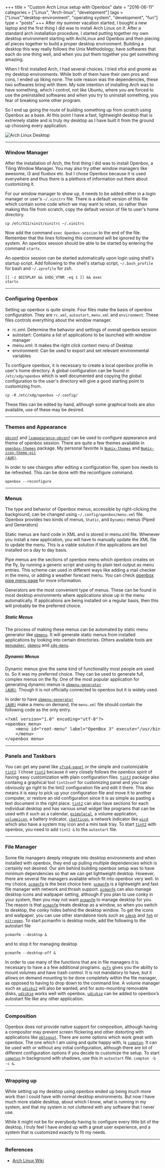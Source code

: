 +++
title = "Custom Arch Linux setup with Openbox"
date = "2016-06-11"
categories = ["Linux", "Arch-linux", "development"]
tags = ["Linux","desktop-environment", "operating system", "development", "fun"]
type = "posts"
+++
After my summer vacation started, I bought a new laptop and the first thing I did was to install Arch Linux on it. After a standard arch installation procedure, I started putting together my own desktop environment starting with ArchLinux and Openbox and then piecing all pieces together to build a proper desktop environment. Building a desktop this way really follows the Unix Methodology; have softwares that each do one thing well, and  when you put them together you get something amazing.

When I first installed Arch, I had several choices. I tried xfce and gnome as my desktop environments. While both of them have their own pros and cons, I ended up liking none. The sole reason was the dependencies, these two softwares bring with them. My sole intention of installing Arch was to have something, which I control, not like Ubuntu, where you are forced to use the preinstalled softwares and when you try to uninstall something, you fear of breaking some other program.

So I end up going the route of building something up from scratch using Openbox as a base. At this point I have a fast, lightweight desktop that is extremely stable and is truly my desktop as I have built it from the ground up choosing every application.

![Arch Linux Desktop](/static/images/desktop.jpg)

----

### Window Manager
After the installation of Arch, the first thing I did was to install Openbox, a Tiling Window Manager. You may also try other window managers like awesome, i3 and fluxbox etc. but I chose Openbox because it is used everywhere and thus there is a plethora of information out there about customizing it.

For our window manager to show up, it needs to be added either in a login manager or user's <code>~/.xinitrx</code> file. There is a default version of this file which contain some code which we may want to retain, so rather than making this file from scratch, copy the default version of file to user's home directory.

<code>cp /etc/X11/xinit/xinitrc ~/.xinitrc</code>

Now add the command <code>exec Openbox-session</code> to the end of the file. Remember that the lines following this command will be ignored by the system. An openbox session should be able to be started by entering the command <code>startx</code>.

An openbox session can be started automatically upon login using shell's startup script. Add following to the shell's startup script, <code>~/.bash_profile</code> for bash and <code>~/.zprofile</code> for zsh.

<code>[[ -z $DISPLAY && $XDG_VTNR -eq 1 ]] && exec startx</code>

----

### Configuring Openbox

Setting up openbox is quite simple. Four files make the basis of openbox configuration. They are <code>rc.xml</code>, <code>autostart</code>,  <code>menu.xml</code> and <code>environment</code>. These files controls everything about the window manager.

- rc.xml: Determine the behavior and settings of overall openbox session
- autostart: Contains a list of applications to be launched with window manager
- menu.xml: It makes the right click context menu of Desktop
- environment: Can be used to export and set relevant environmental variables

To configure openbox, it is necessary to create a local openbox profile in user's home directory. A global configuration can be found in <code>/etc/xdg/openbox</code> which is well documented and copying the global configuration to the user's directory will give a good starting point to customizing from.

<code>cp -R /etc/xdg/openbox ~/.config/</code>

These files can be edited by hand, although some graphical tools are also available, use of these may be desired.

----

### Themes and Appearance
[<code>obconf</code>](https://www.archlinux.org/packages/community/x86_64/obconf) and [<code>lxappearance-obconf</code>](https://www.archlinux.org/packages/community/x86_64/lxappearance-obconf/) can be used to configure appearance and theme of openbox session. There are quite a few themes available in [<code>openbox-themes</code>](https://www.archlinux.org/packages/community/any/openbox-themes/) package. My personal favorite is [<code>Numix-themes</code>](https://www.archlinux.org/packages/community/any/numix-themes/) and [<code>Numix-icon-theme-git (AUR)</code>](https://aur.archlinux.org/packages/numix-icon-theme-git/).

In order to see changes after editing a configuration file, open box needs to be refreshed. This can be done with the reconfigure command.

<code>openbox --reconfigure</code>

----

### Menus

The type and behavior of Openbox menus, accessible by right-clicking the background, can be changed using <code>~/.config/openbox/menu.xml</code> file. Openbox provides two kinds of menus, <code>Static</code>, and <code>Dynamic</code> menus (Piped and Generators)

Static menus are hard code in XML and is stored in menu.xml file. Whenever you install a new application, you will have to manually update the XML file to update the menu. This is a viable solution if the applications are bot installed on a day to day basis.

Pipe menus are the sections of openbox menu which openbox creates on the fly, by running a generic script and using its plain text output as menu entries. This scheme can used in different ways like adding a mail checker in the menu, or adding a weather forecast menu. You can check [openbox pipe menu page](http://openbox.org/wiki/Openbox:Pipemenus) for more information.

Generators are the most convenient type of menus. These can be found in most desktop environments where applications show up in the menu automatically. If applications are being installed on a regular basis, then this will probably be the preferred choice.

##### Static Menus

The process of making these menus can be automated by static menu generator like [<code>obmenu</code>](https://www.archlinux.org/packages/?name=obmenu). It will generate static menus from installed applications by looking into certain directories. Others available tools are [<code>menumaker</code>](https://www.archlinux.org/packages/?name=menumaker), [<code>obmenu</code>](https://www.archlinux.org/packages/?name=obmenu) and [<code>xdg-menu</code>](https://www.archlinux.org/packages/?name=archlinux-xdg-menu).

##### Dynamic Menus

Dynamic menus give the same kind of functionality most people are used to. So it was my preferred choice. They can be used to generate full, complex menus on the fly. One of the most popular application for generating dynamic menus is [<code>obmenu-generator (AUR)</code>](https://aur.archlinux.org/packages/obmenu-generator/). Though it is not officially connected to openbox but it is widely used.

In order to have [<code>obmenu-generator (AUR)</code>](https://aur.archlinux.org/packages/obmenu-generator/) make a menu on demand, the <code>menu.xml</code> file should contain the following code as the only entry.

<pre>&lt;?xml version="1.0" encoding="utf-8"?&gt;
&lt;openbox_menu&gt;
    &lt;menu id="root-menu" label="OpenBox 3" execute="/usr/bin/obmenu-generator"&gt;
    &lt;/menu&gt;
&lt;/openbox_menu&gt;
</pre>

----

### Panels and Taskbars

You can get any panel like [<code>xfce4-panel</code>](https://www.archlinux.org/packages/extra/i686/xfce4-panel/) or the simple and customizable [<code>tint2</code>](https://www.archlinux.org/packages/?name=tint2). I chose [<code>tint2</code>](https://www.archlinux.org/packages/?name=tint2) because it very closely follows the openbox spirit of having easy customization with plain configuration files. [<code>tint2</code>](https://www.archlinux.org/packages/?name=tint2) package also containg a graphical tool <code>tint2conf</code> for customizing panel and you can obviously go right to the tint2 configuration file and edit it there. This also means it is easy to pick up your configuration file and move it to another computer, or restore an old configuration since it is as simple as pasting a text document in the right place. [<code>tint2</code>](https://www.archlinux.org/packages/?name=tint2) can also have sections for each individual desktop and has various small widget like programs that can be used with it such as a calendar, [<code>gsimplecal</code>](https://www.archlinux.org/packages/community/x86_64/gsimplecal/), a volume application, [<code>volumeicon</code>](https://www.archlinux.org/packages/?name=volumeicon), a battery indicator, [<code>cbatticon</code>](https://www.archlinux.org/packages/?name=cbatticon), a network indicator like [<code>wicd</code>](https://www.archlinux.org/packages/extra/any/wicd/) which also have a system tray icon and a mini task tray. To start [<code>tint2</code>](https://www.archlinux.org/packages/?name=tint2) with openbox, you need to add <code>tint2 &</code> to the <code>autostart</code> file.

----

### File Manager

Some file managers deeply integrate into desktop environments and when installed with openbox, they end up pulling multiple dependencies which is certainly not desired. Our aim behind building openbox setup was to have minimum dependencies so that we can get lightweight desktop. However, there are several file managers available which fit into openbox very well. In my choice, [<code>pcmanfm</code>](https://www.archlinux.org/packages/?name=pcmanfm) is the best choice here. [<code>pcmanfm</code>](https://www.archlinux.org/packages/?name=pcmanfm) is a lightweight and fast file manager with network and thrash support. [<code>pcmanfm</code>](https://www.archlinux.org/packages/?name=pcmanfm) can also manage desktop icons and wallpaper setting, although if you plan to use conky in your system, then you may not want [<code>pcmanfm</code>](https://www.archlinux.org/packages/?name=pcmanfm) to manage desktop for you. The reason is that [<code>pcmanfm</code>](https://www.archlinux.org/packages/?name=pcmanfm) treats desktop as a window, so when you switch to desktop, the conky hides behind the desktop window. To get the icons and wallpaper, you can use other standalone tools such as [<code>idesk</code>](https://www.archlinux.org/packages/community/x86_64/idesk/) and [<code>feh</code>](https://www.archlinux.org/packages/extra/x86_64/feh/) or [<code>nitrogen</code>](https://www.archlinux.org/packages/extra/x86_64/nitrogen/).
To start pcmanfm is desktop mode, add the following to the autostart file

<code>pcmanfm --desktop &</code>

and to stop it for managing desktop

<code>pcmanfm --desktop-off &</code>

In order to use many of the functions that are in file managers it is necessary to have a a few additional programs. [<code>gvfs</code>](https://www.archlinux.org/packages/?name=gvfs) gives you the ability to mount volumes and have trash control. It is not mandatory to have, but it allows on demand mounting to be done completely within the file manager, as opposed to having to drop down to the command line. A volume manager such as [<code>udisks2</code>](https://www.archlinux.org/packages/?name=udisks2) will also be wanted, and for auto-mounting removable disks, [<code>udiskie</code>](https://www.archlinux.org/packages/community/any/udiskie/) works well with openbox. [<code>udiskie</code>](https://www.archlinux.org/packages/community/any/udiskie/) can be added to openbox’s autostart file like any other application.

----

### Composition

Openbox does not provide native support for composition, although having a compositor may prevent screen flickering and other distorting with applications like [<code>oblogout</code>](https://www.archlinux.org/packages/community/any/oblogout/). There are some options which work great with openbox. The one which I am using and quite happy with, is [<code>compton</code>](https://wiki.archlinux.org/index.php/Compton). It can be used with or without any initial configuration, although there are lot of different configuration options if you decide to customize the setup. To start [<code>compton</code>](https://wiki.archlinux.org/index.php/Compton) in background with shadows, use this in <code>autostart</code> file.
<code>compton -b -c &</code>.

----

### Wrapping up

While setting up my desktop using openbox ended up being much more work than I could have with normal desktop environments. But now I have much more stable desktop, about which I know, what is running in my system, and that my system is not cluttered with any software that I never use.

While it might not be for everybody having to configure every little bit of the desktop, I truly feel I have ended up with a great user experience, and a system that is customized exactly to fit my needs.

----

### References

- [Arch Linux Wiki](https://wiki.archlinux.org/)
